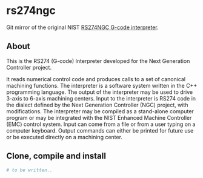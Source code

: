 # rs274ngc

 Git mirror of the original NIST [RS274NGC G-code interpreter](https://code.google.com/archive/p/rs274ngc/).

## About

This is the RS274 (G-code) Interpreter developed for the Next Generation Controller project.

It reads numerical control code and produces calls to a set of canonical machining functions. The interpreter is a software system written in the C++ programming language. The output of the interpreter may be used to drive 3-axis to 6-axis machining centers. Input to the interpreter is RS274 code in the dialect defined by the Next Generation Controller (NGC) project, with modifications. The interpreter may be compiled as a stand-alone computer program or may be integrated with the NIST Enhanced Machine Controller (EMC) control system. Input can come from a file or from a user typing on a computer keyboard. Output commands can either be printed for future use or be executed directly on a machining center.

## Clone, compile and install

```bash
# to be written..
```

